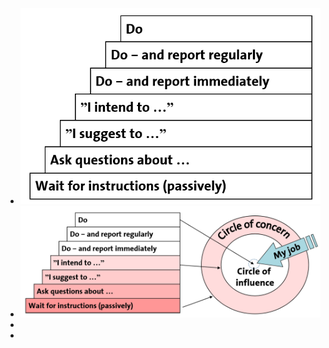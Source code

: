 - ![image.png](../assets/image_1663588247831_0.png)
- ![image.png](../assets/image_1663588344387_0.png)
-
-